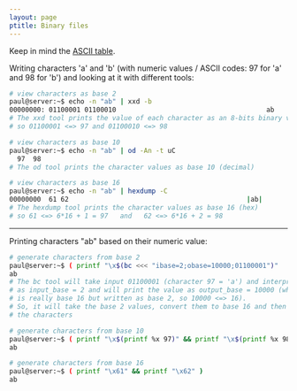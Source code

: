 ```yaml
---
layout: page
ptitle: Binary files
---
```


Keep in mind the [ASCII table](https://www.asciitable.com/).

Writing characters 'a' and 'b' (with numeric values / ASCII codes: 97 for 'a' and 98 for 'b') and looking at it with different tools:
```bash
# view characters as base 2
paul@server:~$ echo -n "ab" | xxd -b
00000000: 01100001 01100010                                      ab
# The xxd tool prints the value of each character as an 8-bits binary value
# so 01100001 <=> 97 and 01100010 <=> 98

# view characters as base 10
paul@server:~$ echo -n "ab" | od -An -t uC
  97  98
# The od tool prints the character values as base 10 (decimal)

# view characters as base 16
paul@server:~$ echo -n "ab" | hexdump -C
00000000  61 62                                             |ab|
# The hexdump tool prints the character values as base 16 (hex)
# so 61 <=> 6*16 + 1 = 97   and   62 <=> 6*16 + 2 = 98
```

---

Printing characters "ab" based on their numeric value:
```bash
# generate characters from base 2
paul@server:~$ ( printf "\x$(bc <<< "ibase=2;obase=10000;01100001")"   &&   printf "\x$(bc <<< "ibase=2;obase=10000;01100010")" )
ab
# The bc tool will take input 01100001 (character 97 = 'a') and interpret it
# as input_base = 2 and will print the value as output_base = 10000 (which
# is really base 16 but written as base 2, so 10000 <=> 16).
# So, it will take the base 2 values, convert them to base 16 and then print
# the characters

# generate characters from base 10
paul@server:~$ ( printf "\x$(printf %x 97)" && printf "\x$(printf %x 98)" )
ab

# generate characters from base 16
paul@server:~$ ( printf "\x61" && printf "\x62" )
ab
```

